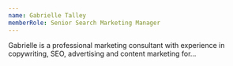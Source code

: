 ```yaml
---
name: Gabrielle Talley
memberRole: Senior Search Marketing Manager
---
```


Gabrielle is a professional marketing consultant with experience in copywriting, SEO, advertising and content marketing for...